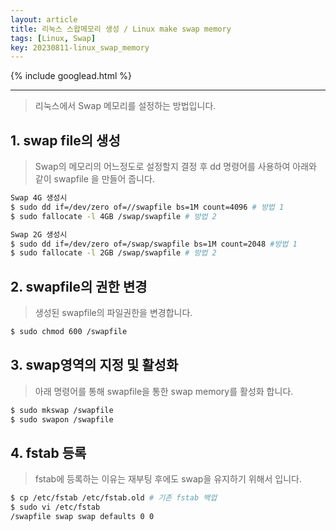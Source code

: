 ```yaml
---
layout: article
title: 리눅스 스왑메모리 생성 / Linux make swap memory
tags: [Linux, Swap]
key: 20230811-linux_swap_memory
---
```


{% include googlead.html %}

---

> 리눅스에서 Swap 메모리를 설정하는 방법입니다.

## 1. swap file의 생성

> Swap의 메모리의 어느정도로 설정할지 결정 후
> dd 명령어를 사용하여 아래와 같이 swapfile 을 만들어 줍니다.
 

```bash
Swap 4G 생성시
$ sudo dd if=/dev/zero of=//swapfile bs=1M count=4096 # 방법 1
$ sudo fallocate -l 4GB /swap/swapfile # 방법 2
```

```bash
Swap 2G 생성시
$ sudo dd if=/dev/zero of=/swap/swapfile bs=1M count=2048 #방법 1
$ sudo fallocate -l 2GB /swap/swapfile # 방법 2
```


## 2. swapfile의 권한 변경

> 생성된 swapfile의 파일권한을 변경합니다.

```bash
$ sudo chmod 600 /swapfile
```

## 3. swap영역의 지정 및 활성화

> 아래 명령어를 통해 swapfile을 통한 swap memory를 활성화 합니다.

```bash
$ sudo mkswap /swapfile
$ sudo swapon /swapfile
```

## 4. fstab 등록

> fstab에 등록하는 이유는 재부팅 후에도 swap을 유지하기 위해서 입니다.

```bash
$ cp /etc/fstab /etc/fstab.old # 기존 fstab 백업
$ sudo vi /etc/fstab
/swapfile swap swap defaults 0 0
```
